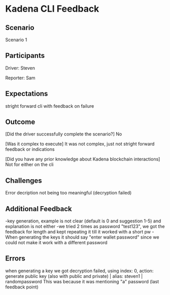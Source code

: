 # Kadena CLI Feedback

## Scenario

Scenario 1

## Participants

Driver: Steven

Reporter: Sam

## Expectations

stright forward cli with feedback on failure

## Outcome

[Did the driver successfully complete the scenario?] No

[Was it complex to execute] It was not complex, just not stright forward feedback or indications

[Did you have any prior knowledge about Kadena blockchain interactions] Not for either on the cli

## Challenges

Error decription not being too meaningful (decryption failed)

## Additional Feedback

-key generation, example is not clear (default is 0 and suggestion 1-5) and explanation is not either
-we tried 2 times as password "test123", we got the feedback for length and kept repeating it till it worked with a short pw
-When generating the keys it should say "enter wallet password" since we could not make it work with a different password

## Errors

when generating a key we got decryption failed, using index: 0, action: generate public key (also with public and private) | alias: steven1 | randompassword
This was because it was mentioning "a" password (last feedback point)
